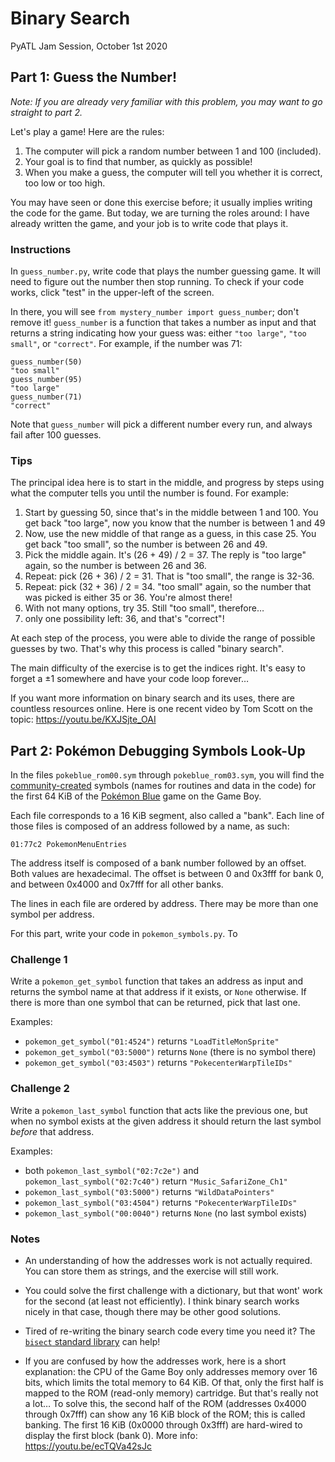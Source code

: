 # Binary Search

PyATL Jam Session, October 1st 2020

## Part 1: Guess the Number!

*Note: If you are already very familiar with this problem, you may want to go
straight to part 2.*

Let's play a game! Here are the rules:

1. The computer will pick a random number between 1 and 100 (included).
2. Your goal is to find that number, as quickly as possible!
3. When you make a guess, the computer will tell you whether it is correct,
   too low or too high.

You may have seen or done this exercise before; it usually implies writing the
code for the game. But today, we are turning the roles around: I have already
written the game, and your job is to write code that plays it.

### Instructions

In `guess_number.py`, write code that plays the number guessing game. It will
need to figure out the number then stop running. To check if your code works,
click "test" in the upper-left of the screen.

In there, you will see `from mystery_number import guess_number`; don't remove
it! `guess_number` is a function that takes a number as input and that returns
a string indicating how your guess was: either `"too large"`, `"too small"`,
or `"correct"`. For example, if the number was 71:

    guess_number(50)
    "too small"
    guess_number(95)
    "too large"
    guess_number(71)
    "correct"

Note that `guess_number` will pick a different number every run, and always
fail after 100 guesses.

### Tips

The principal idea here is to start in the middle, and progress by steps using
what the computer tells you until the number is found. For example:

1. Start by guessing 50, since that's in the middle between 1 and 100.
   You get back "too large", now you know that the number is between 1 and 49
2. Now, use the new middle of that range as a guess, in this case 25. You get
   back "too small", so the number is between 26 and 49.
3. Pick the middle again. It's (26 + 49) / 2 = 37. The reply is "too large"
   again, so the number is between 26 and 36.
4. Repeat: pick (26 + 36) / 2 = 31. That is "too small", the range is 32-36.
5. Repeat: pick (32 + 36) / 2 = 34. "too small" again, so the number that was
   picked is either 35 or 36. You're almost there!
6. With not many options, try 35. Still "too small", therefore…
7. only one possibility left: 36, and that's "correct"!

At each step of the process, you were able to divide the range of possible
guesses by two. That's why this process is called "binary search".

The main difficulty of the exercise is to get the indices right. It's easy to
forget a ±1 somewhere and have your code loop forever…

If you want more information on binary search and its uses, there are countless
resources online. Here is one recent video by Tom Scott on the topic:
https://youtu.be/KXJSjte_OAI

## Part 2: Pokémon Debugging Symbols Look-Up

In the files `pokeblue_rom00.sym` through `pokeblue_rom03.sym`, you will find
the [community-created][pret-pokered] symbols (names for routines and data in
the code) for the first 64 KiB of the [Pokémon Blue] game on the Game Boy.

Each file corresponds to a 16 KiB segment, also called a "bank". Each line of
those files is composed of an address followed by a name, as such:
    
    01:77c2 PokemonMenuEntries

The address itself is composed of a bank number followed by an offset. Both
values are hexadecimal. The offset is between 0 and 0x3fff for bank 0, and
between 0x4000 and 0x7fff for all other banks.

The lines in each file are ordered by address. There may be more than one
symbol per address.

For this part, write your code in `pokemon_symbols.py`. To 

### Challenge 1

Write a `pokemon_get_symbol` function that takes an address as input and
returns the symbol name at that address if it exists, or `None` otherwise. If
there is more than one symbol that can be returned, pick that last one.

Examples:
   * `pokemon_get_symbol("01:4524")` returns `"LoadTitleMonSprite"`
   * `pokemon_get_symbol("03:5000")` returns `None` (there is no symbol there)
   * `pokemon_get_symbol("03:4503")` returns `"PokecenterWarpTileIDs"`

### Challenge 2

Write a `pokemon_last_symbol` function that acts like the previous one, but
when no symbol exists at the given address it should return the last symbol
*before* that address.

Examples:
   * both `pokemon_last_symbol("02:7c2e")` and `pokemon_last_symbol("02:7c40")`
     return `"Music_SafariZone_Ch1"`
   * `pokemon_last_symbol("03:5000")` returns `"WildDataPointers"`
   * `pokemon_last_symbol("03:4504")` returns `"PokecenterWarpTileIDs"`
   * `pokemon_last_symbol("00:0040")` returns `None` (no last symbol exists)

### Notes

* An understanding of how the addresses work is not actually required. You can
  store them as strings, and the exercise will still work.

* You could solve the first challenge with a dictionary, but that wont' work
  for the second (at least not efficiently). I think binary search works nicely
  in that case, though there may be other good solutions.
  
* Tired of re-writing the binary search code every time you need it? The
  [`bisect` standard library][bisect] can help!

* If you are confused by how the addresses work, here is a short explanation:
  the CPU of the Game Boy only addresses memory over 16 bits, which limits the
  total memory to 64 KiB. Of that, only the first half is mapped to the ROM
  (read-only memory) cartridge. But that's really not a lot… To solve this, the
  second half of the ROM (addresses 0x4000 through 0x7fff) can show any 16 KiB
  block of the ROM; this is called banking. The first 16 KiB (0x0000 through
  0x3fff) are hard-wired to display the first block (bank 0). More info:
  <https://youtu.be/ecTQVa42sJc>


[pret-pokered]: https://github.com/pret/pokered
[Pokémon Blue]: https://en.wikipedia.org/wiki/Pokémon_Red_and_Blue
[bisect]: https://docs.python.org/3/library/bisect.html
